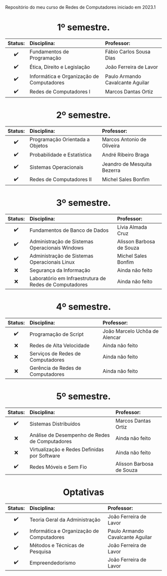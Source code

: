 Repositório do meu curso de Redes de Computadores iniciado em 2023.1


<h1 align="center">1º semestre.</h1>

<div align="center">

Status:| Disciplina: | Professor:
:---:|:---|:---
:heavy_check_mark: | Fundamentos de Programação | Fábio Carlos Sousa Dias
:heavy_check_mark: | Ética, Direito e Legislação | João Ferreira de Lavor
:heavy_check_mark: | Informática e Organização de Computadores | Paulo Armando Cavalcante Aguilar
:heavy_check_mark: | Redes de Computadores I | Marcos Dantas Ortiz

</div>

<h1 align="center">2º semestre.</h1>

<div align="center">

Status:| Disciplina: | Professor:
:---:|:---|:---
:heavy_check_mark: | Programação Orientada a Objetos | Marcos Antonio de Oliveira
:heavy_check_mark: | Probabilidade e Estatística | André Ribeiro Braga
:heavy_check_mark: | Sistemas Operacionais | Jeandro de Mesquita Bezerra
:heavy_check_mark: | Redes de Computadores II | Michel Sales Bonfim

</div>

<h1 align="center">3º semestre.</h1>

<div align="center">

Status:| Disciplina: | Professor:
:---:|:---|:---
:heavy_check_mark: | Fundamentos de Banco de Dados | Lívia Almada Cruz
:heavy_check_mark: | Administração de Sistemas Operacionais Windows | Alisson Barbosa de Souza
:heavy_check_mark: | Administração de Sistemas Operacionais Linux | Michel Sales Bonfim
:x: | Segurança da Informação | Ainda não feito
:x: | Laboratório em Infraestrutura de Redes de Computadores | Ainda não feito

</div>

<h1 align="center">4º semestre.</h1>

<div align="center">

Status:| Disciplina: | Professor:
:---:|:---|:---
:heavy_check_mark: | Programação de Script | João Marcelo Uchôa de Alencar
:x: | Redes de Alta Velocidade | Ainda não feito
:x: | Serviços de Redes de Computadores | Ainda não feito
:x: | Gerência de Redes de Computadores | Ainda não feito

</div>

<h1 align="center">5º semestre.</h1>

<div align="center">

Status:| Disciplina: | Professor:
:---:|:---|:---
:heavy_check_mark: | Sistemas Distribuídos | Marcos Dantas Ortiz
:x: | Análise de Desempenho de Redes de Computadores | Ainda não feito
:x: | Virtualização e Redes Definidas por Software | Ainda não feito
:heavy_check_mark: | Redes Móveis e Sem Fio | Alisson Barbosa de Souza

</div>

<h1 align="center">Optativas</h1>
<div align="center">

Status:| Disciplina: | Professor:
:---:|:---|:---
:heavy_check_mark: | Teoria Geral da Administração | João Ferreira de Lavor
:heavy_check_mark: | Informática e Organização de Computadores | Paulo Armando Cavalcante Aguilar
:heavy_check_mark: | Métodos e Técnicas de Pesquisa | João Ferreira de Lavor
:heavy_check_mark: | Empreendedorismo | João Ferreira de Lavor

</div>
